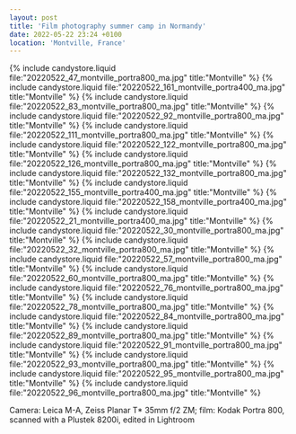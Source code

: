 ```yaml
---
layout: post
title: 'Film photography summer camp in Normandy'
date: 2022-05-22 23:24 +0100
location: 'Montville, France'
---
```


{% include candystore.liquid file:"20220522_47_montville_portra800_ma.jpg" title:"Montville" %}
{% include candystore.liquid file:"20220522_161_montville_portra400_ma.jpg" title:"Montville" %}
{% include candystore.liquid file:"20220522_83_montville_portra800_ma.jpg" title:"Montville" %}
{% include candystore.liquid file:"20220522_92_montville_portra800_ma.jpg" title:"Montville" %}
{% include candystore.liquid file:"20220522_111_montville_portra800_ma.jpg" title:"Montville" %}
{% include candystore.liquid file:"20220522_122_montville_portra800_ma.jpg" title:"Montville" %}
{% include candystore.liquid file:"20220522_126_montville_portra800_ma.jpg" title:"Montville" %}
{% include candystore.liquid file:"20220522_132_montville_portra800_ma.jpg" title:"Montville" %}
{% include candystore.liquid file:"20220522_155_montville_portra400_ma.jpg" title:"Montville" %}
{% include candystore.liquid file:"20220522_158_montville_portra400_ma.jpg" title:"Montville" %}
{% include candystore.liquid file:"20220522_21_montville_portra400_ma.jpg" title:"Montville" %}
{% include candystore.liquid file:"20220522_30_montville_portra800_ma.jpg" title:"Montville" %}
{% include candystore.liquid file:"20220522_32_montville_portra800_ma.jpg" title:"Montville" %}
{% include candystore.liquid file:"20220522_57_montville_portra800_ma.jpg" title:"Montville" %}
{% include candystore.liquid file:"20220522_60_montville_portra800_ma.jpg" title:"Montville" %}
{% include candystore.liquid file:"20220522_76_montville_portra800_ma.jpg" title:"Montville" %}
{% include candystore.liquid file:"20220522_78_montville_portra800_ma.jpg" title:"Montville" %}
{% include candystore.liquid file:"20220522_84_montville_portra800_ma.jpg" title:"Montville" %}
{% include candystore.liquid file:"20220522_89_montville_portra800_ma.jpg" title:"Montville" %}
{% include candystore.liquid file:"20220522_91_montville_portra800_ma.jpg" title:"Montville" %}
{% include candystore.liquid file:"20220522_93_montville_portra800_ma.jpg" title:"Montville" %}
{% include candystore.liquid file:"20220522_95_montville_portra800_ma.jpg" title:"Montville" %}
{% include candystore.liquid file:"20220522_96_montville_portra800_ma.jpg" title:"Montville" %}

Camera: Leica M-A, Zeiss Planar T\* 35mm f/2 ZM; film: Kodak Portra 800, scanned with a Plustek 8200i, edited in Lightroom